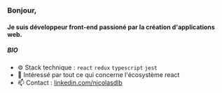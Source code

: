### Bonjour,

#### Je suis développeur front-end passioné par la création d'applications web.

##### BIO
 
 * ⚙️  Stack technique : `react` `redux` `typescript` `jest` 
 * 🌱  Intéressé par tout ce qui concerne l'écosystème react
 * 📫  Contact : [linkedin.com/nicolasdlb](https://www.linkedin.com/in/nicolasdlb)
